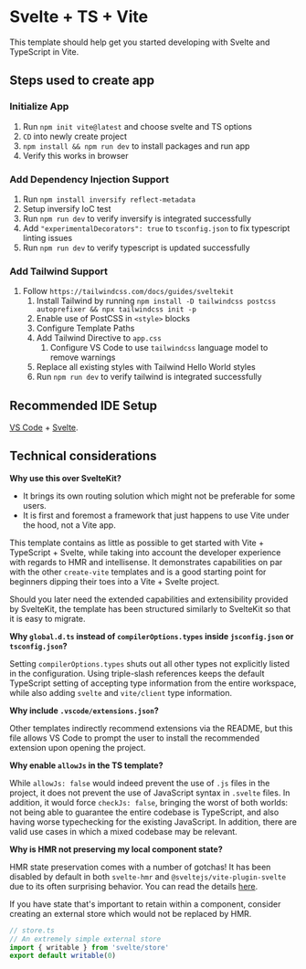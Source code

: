 # Svelte + TS + Vite

This template should help get you started developing with Svelte and TypeScript in Vite.

## Steps used to create app
### Initialize App
1. Run `npm init vite@latest` and choose svelte and TS options
2. `CD` into newly create project
3. `npm install && npm run dev` to install packages and run app
4. Verify this works in browser 

### Add Dependency Injection Support
1. Run `npm install inversify reflect-metadata`
2. Setup inversify IoC test
3. Run `npm run dev` to verify inversify is integrated successfully
4. Add `"experimentalDecorators": true` to `tsconfig.json` to fix typescript linting issues 
5. Run `npm run dev` to verify typescript is updated successfully

### Add Tailwind Support
1. Follow `https://tailwindcss.com/docs/guides/sveltekit`
   1. Install Tailwind by running `npm install -D tailwindcss postcss autoprefixer && npx tailwindcss init -p`
   2. Enable use of PostCSS in `<style>` blocks
   3. Configure Template Paths
   4. Add Tailwind Directive to `app.css`
      1. Configure VS Code to use `tailwindcss` language model to remove warnings
   5. Replace all existing styles with Tailwind Hello World styles
   6. Run `npm run dev` to verify tailwind is integrated successfully


## Recommended IDE Setup

[VS Code](https://code.visualstudio.com/) + [Svelte](https://marketplace.visualstudio.com/items?itemName=svelte.svelte-vscode).


## Technical considerations

**Why use this over SvelteKit?**

- It brings its own routing solution which might not be preferable for some users.
- It is first and foremost a framework that just happens to use Vite under the hood, not a Vite app.

This template contains as little as possible to get started with Vite + TypeScript + Svelte, while taking into account the developer experience with regards to HMR and intellisense. It demonstrates capabilities on par with the other `create-vite` templates and is a good starting point for beginners dipping their toes into a Vite + Svelte project.

Should you later need the extended capabilities and extensibility provided by SvelteKit, the template has been structured similarly to SvelteKit so that it is easy to migrate.

**Why `global.d.ts` instead of `compilerOptions.types` inside `jsconfig.json` or `tsconfig.json`?**

Setting `compilerOptions.types` shuts out all other types not explicitly listed in the configuration. Using triple-slash references keeps the default TypeScript setting of accepting type information from the entire workspace, while also adding `svelte` and `vite/client` type information.

**Why include `.vscode/extensions.json`?**

Other templates indirectly recommend extensions via the README, but this file allows VS Code to prompt the user to install the recommended extension upon opening the project.

**Why enable `allowJs` in the TS template?**

While `allowJs: false` would indeed prevent the use of `.js` files in the project, it does not prevent the use of JavaScript syntax in `.svelte` files. In addition, it would force `checkJs: false`, bringing the worst of both worlds: not being able to guarantee the entire codebase is TypeScript, and also having worse typechecking for the existing JavaScript. In addition, there are valid use cases in which a mixed codebase may be relevant.

**Why is HMR not preserving my local component state?**

HMR state preservation comes with a number of gotchas! It has been disabled by default in both `svelte-hmr` and `@sveltejs/vite-plugin-svelte` due to its often surprising behavior. You can read the details [here](https://github.com/rixo/svelte-hmr#svelte-hmr).

If you have state that's important to retain within a component, consider creating an external store which would not be replaced by HMR.

```ts
// store.ts
// An extremely simple external store
import { writable } from 'svelte/store'
export default writable(0)
```
